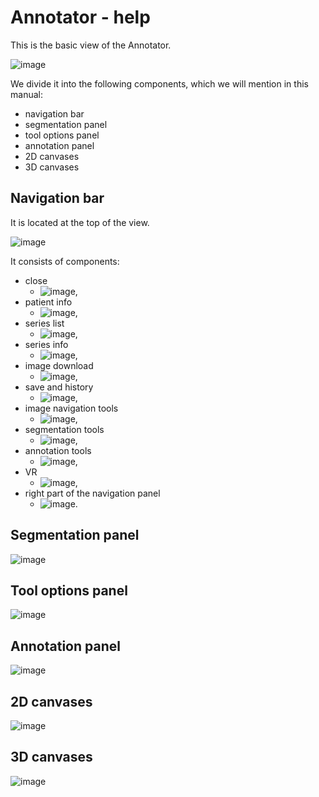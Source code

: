 # Annotator - help

This is the basic view of the Annotator.

![image](https://github.com/Medannot/web-platform-annotator-help/assets/8589235/d6d2b67d-fb93-4342-a80a-7efa28fe40b1)

We divide it into the following components, which we will mention in this manual:
- navigation bar
- segmentation panel
- tool options panel
- annotation panel
- 2D canvases
- 3D canvases

## Navigation bar

It is located at the top of the view.

![image](https://github.com/Medannot/web-platform-annotator-help/assets/8589235/29f5b3bb-9a08-42f5-b51c-1ca0a63ed32e)

It consists of components: 

- close
  - ![image](https://github.com/Medannot/web-platform-annotator-help/assets/8589235/658c4faf-7043-45dd-8a38-1a00332d1da4),
- patient info 
  - ![image](https://github.com/Medannot/web-platform-annotator-help/assets/8589235/e2b64ff9-8fe7-4fbc-b81a-bba4e04a828d),
- series list
  - ![image](https://github.com/Medannot/web-platform-annotator-help/assets/8589235/2b8533f3-20c9-4d5d-951d-565dbb4df125),
- series info
  - ![image](https://github.com/Medannot/web-platform-annotator-help/assets/8589235/19b3e20e-62d7-4ed2-8190-3061a8cd286e),
- image download
  - ![image](https://github.com/Medannot/web-platform-annotator-help/assets/8589235/f8d93993-43d4-4b22-9ab6-dd1b6a01ce24),
- save and history
  - ![image](https://github.com/Medannot/web-platform-annotator-help/assets/8589235/1363a93c-b31b-4411-aa8f-c0f4ee4d764a),
- image navigation tools
  - ![image](https://github.com/Medannot/web-platform-annotator-help/assets/8589235/2421f110-07b3-49f4-9845-efd0cdd3cfbe),
- segmentation tools
  - ![image](https://github.com/Medannot/web-platform-annotator-help/assets/8589235/2ad8214a-e85a-4dd8-bcf7-30fdd7e7479d),
- annotation tools
  - ![image](https://github.com/Medannot/web-platform-annotator-help/assets/8589235/b2de247d-044b-4c37-b7f2-e74639ad0b3f),
- VR
  - ![image](https://github.com/Medannot/web-platform-annotator-help/assets/8589235/26e5e3a8-bcb0-4bac-9f88-9db6c88e4990),
- right part of the navigation panel
  - ![image](https://github.com/Medannot/web-platform-annotator-help/assets/8589235/10214cae-0b56-485b-9142-3b7089c9e9c0).


## Segmentation panel

![image](https://github.com/Medannot/web-platform-annotator-help/assets/8589235/6ea046f4-54fb-4a51-8f17-b1a01c48cfea)

## Tool options panel

![image](https://github.com/Medannot/web-platform-annotator-help/assets/8589235/74ebbda0-87e6-48ea-89a7-2680af576749)

## Annotation panel

![image](https://github.com/Medannot/web-platform-annotator-help/assets/8589235/5fa1c24a-f9be-4545-b114-ea4d28763b4a)

## 2D canvases

![image](https://github.com/Medannot/web-platform-annotator-help/assets/8589235/3a167e47-41f3-4060-839e-ee3d094bee89)

## 3D canvases

![image](https://github.com/Medannot/web-platform-annotator-help/assets/8589235/6ec806f1-1f81-4f15-bdc9-a94464f68fa1)

